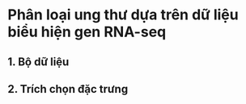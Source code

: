 # Phân loại ung thư dựa trên dữ liệu biểu hiện gen RNA-seq
## 1. Bộ dữ liệu
## 2. Trích chọn đặc trưng
